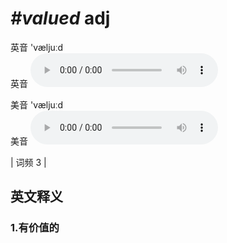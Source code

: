 # ***\#valued*** adj
英音 'væljuːd  
英音
<audio src="./media/valued1.aac" controls="controls"></audio>

美音 'væljuːd  
美音
<audio src="./media/valued2.aac" controls="controls"></audio>



| 词频 3 |  

英文释义
---
### 1.**有价值的**  


